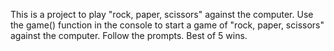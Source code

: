 This is a project to play "rock, paper, scissors" against the computer.
Use the game() function in the console to start a game of "rock, paper, scissors" against the computer.
Follow the prompts.
Best of 5 wins.
